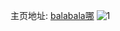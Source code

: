 主页地址: [balabala哪](https://weibo.com/u/6625801976) 
![1](https://wx4.sinaimg.cn/mw2000/007epbLOly1gnxo79zcfeg3050050gr2.jpg) 
